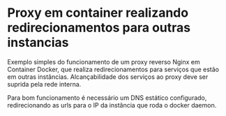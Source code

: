 # Proxy em container realizando redirecionamentos para outras instancias
Exemplo simples do funcionamento de um proxy reverso Nginx em Container Docker, que realiza redirecionamentos para serviços que estão em outras instâncias. Alcançabilidade dos serviços ao proxy deve ser suprida pela rede interna.

Para bom funcionamento é necessário um DNS estático configurado, redirecionando as urls para o IP da instância que roda o docker daemon.
